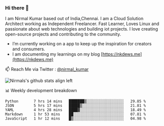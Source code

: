 ### Hi there 👋

 I am Nirmal Kumar based out of India,Chennai. I am a Cloud Solution Architect working as Independent Freelancer. Fast Learner, Loves Linux and passionate about web technologies and building iot projects. I love creating open-source projects and contributing to the community.

- I’m currently working on a app to keep up the inspiration for creators and consumers.
- I am documenting my learnings on my blog [https://nkdews.me](https://nkdews.me)

📫 Reach Me via  Twitter : [@nirmal_kumar](https://twitter.com/nirmal_kumar)

![Nirmals's github stats align left](https://github-readme-stats.vercel.app/api?username=nk-gears&show_icons=true)


📊 Weekly development breakdown

<!--START_SECTION:waka-->
```text
Python       7 hrs 14 mins   ███████▒░░░░░░░░░░░░░░░░░   29.85 % 
JSON         5 hrs 17 mins   █████▒░░░░░░░░░░░░░░░░░░░   21.81 % 
YAML         4 hrs 28 mins   ████▓░░░░░░░░░░░░░░░░░░░░   18.49 % 
Markdown     1 hr 53 mins    ██░░░░░░░░░░░░░░░░░░░░░░░   07.81 % 
JavaScript   1 hr 12 mins    █▒░░░░░░░░░░░░░░░░░░░░░░░   04.98 % 
```
<!--END_SECTION:waka-->


